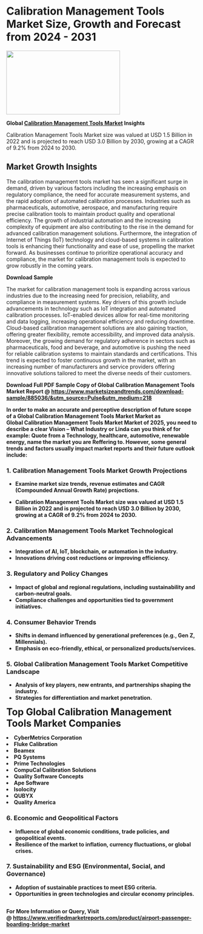<H1>Calibration Management Tools Market Size, Growth and Forecast from 2024 - 2031</H1><img class="aligncenter size-medium wp-image-584254" src="https://thirdeyenews.in/wp-content/uploads/2024/09/Global-Market-Research-300x168.jpeg" alt="" width="300" height="168" /><p><strong>Global&nbsp;<a href="https://www.marketsizeandtrends.com/download-sample/885036/&amp;utm_source=Pulse&amp;utm_medium=218">Calibration Management Tools Market</a> Insights</strong></p><p>Calibration Management Tools Market size was valued at USD 1.5 Billion in 2022 and is projected to reach USD 3.0 Billion by 2030, growing at a CAGR of 9.2% from 2024 to 2030.</p><p><h2>Market Growth Insights</h2> <p>The calibration management tools market has seen a significant surge in demand, driven by various factors including the increasing emphasis on regulatory compliance, the need for accurate measurement systems, and the rapid adoption of automated calibration processes. Industries such as pharmaceuticals, automotive, aerospace, and manufacturing require precise calibration tools to maintain product quality and operational efficiency. The growth of industrial automation and the increasing complexity of equipment are also contributing to the rise in the demand for advanced calibration management solutions. Furthermore, the integration of Internet of Things (IoT) technology and cloud-based systems in calibration tools is enhancing their functionality and ease of use, propelling the market forward. As businesses continue to prioritize operational accuracy and compliance, the market for calibration management tools is expected to grow robustly in the coming years.</p> <p><strong>Download Sample</strong></p> <p>The market for calibration management tools is expanding across various industries due to the increasing need for precision, reliability, and compliance in measurement systems. Key drivers of this growth include advancements in technology such as IoT integration and automated calibration processes. IoT-enabled devices allow for real-time monitoring and data logging, increasing operational efficiency and reducing downtime. Cloud-based calibration management solutions are also gaining traction, offering greater flexibility, remote accessibility, and improved data analysis. Moreover, the growing demand for regulatory adherence in sectors such as pharmaceuticals, food and beverage, and automotive is pushing the need for reliable calibration systems to maintain standards and certifications. This trend is expected to foster continuous growth in the market, with an increasing number of manufacturers and service providers offering innovative solutions tailored to meet the diverse needs of their customers.</p> <p><strong></p><p><span class=""><strong>Download Full PDF Sample Copy of Global Calibration Management Tools Market Report</strong> @ <a href="https://www.marketsizeandtrends.com/download-sample/885036/&amp;utm_source=Pulse&amp;utm_medium=218" target="_blank">https://www.marketsizeandtrends.com/download-sample/885036/&amp;utm_source=Pulse&amp;utm_medium=218</a></span></p><p>In order to make an accurate and perceptive description of future scope of a Global&nbsp;Calibration Management Tools Market Market as Global&nbsp;Calibration Management Tools Market Market of 2025, you need to describe a clear Vision &ndash; What Industry or Linda can you think of for example: Quote from a Technology, healthcare, automotive, renewable energy, name the market you are Reffering to. However, some general trends and factors usually impact market reports and their future outlook include:</p><h3>1.&nbsp;<strong>Calibration Management Tools Market Growth Projections</strong></h3><ul><li>Examine market size trends, revenue estimates and CAGR (Compounded Annual Growth Rate) projections.</li><li><p>Calibration Management Tools Market size was valued at USD 1.5 Billion in 2022 and is projected to reach USD 3.0 Billion by 2030, growing at a CAGR of 9.2% from 2024 to 2030.</p></li></ul><h3>2.&nbsp;<strong>Calibration Management Tools Market Technological Advancements</strong></h3><ul><li>Integration of AI, IoT, blockchain, or automation in the industry.</li><li>Innovations driving cost reductions or improving efficiency.</li></ul><h3>3.&nbsp;<strong>Regulatory and Policy Changes</strong></h3><ul><li>Impact of global and regional regulations, including sustainability and carbon-neutral goals.</li><li>Compliance challenges and opportunities tied to government initiatives.</li></ul><h3>4.&nbsp;<strong>Consumer Behavior Trends</strong></h3><ul><li>Shifts in demand influenced by generational preferences (e.g., Gen Z, Millennials).</li><li>Emphasis on eco-friendly, ethical, or personalized products/services.</li></ul><h3>5.&nbsp;<strong>Global Calibration Management Tools Market Competitive Landscape</strong></h3><ul><li>Analysis of key players, new entrants, and partnerships shaping the industry.</li><li>Strategies for differentiation and market penetration.</li></ul><p data-pm-slice="1 1 []"><span style="color: inherit; font-family: inherit; font-size: 25px;">Top Global Calibration Management Tools Market Companies</span></p><div class="" data-test-id=""><p><li>CyberMetrics Corporation</li><li> Fluke Calibration</li><li> Beamex</li><li> PQ Systems</li><li> Prime Technologies</li><li> CompuCal Calibration Solutions</li><li> Quality Software Concepts</li><li> Ape Software</li><li> Isolocity</li><li> QUBYX</li><li> Quality America</li></p></div><h3>6.&nbsp;<strong>Economic and Geopolitical Factors</strong></h3><ul><li>Influence of global economic conditions, trade policies, and geopolitical events.</li><li>Resilience of the market to inflation, currency fluctuations, or global crises.</li></ul><h3>7.&nbsp;<strong>Sustainability and ESG (Environmental, Social, and Governance)</strong></h3><ul><li>Adoption of sustainable practices to meet ESG criteria.</li><li>Opportunities in green technologies and circular economy principles.</li></ul><h2><strong style="font-size: 14px;">For More Information or Query, Visit @&nbsp;</strong><a style="background-color: #ffffff; font-size: 14px;" href="https://www.marketsizeandtrends.com/report/calibration-management-tools-market/" target="_blank">https://www.verifiedmarketreports.com/product/airport-passenger-boarding-bridge-market</a></h2>
